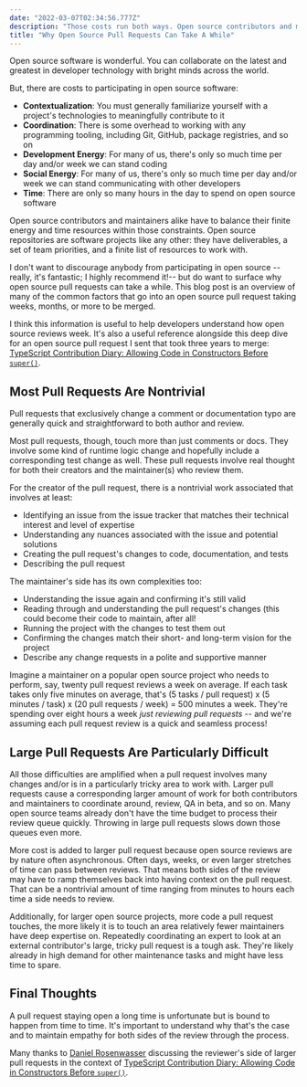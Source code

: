 ```yaml
---
date: "2022-03-07T02:34:56.777Z"
description: "Those costs run both ways. Open source contributors and maintainers alike have to balance their finite energy and time resources within many constraints."
title: "Why Open Source Pull Requests Can Take A While"
---
```


Open source software is wonderful.
You can collaborate on the latest and greatest in developer technology with bright minds across the world.

But, there are costs to participating in open source software:

-   **Contextualization**: You must generally familiarize yourself with a project's technologies to meaningfully contribute to it
-   **Coordination**: There is some overhead to working with any programming tooling, including Git, GitHub, package registries, and so on
-   **Development Energy**: For many of us, there's only so much time per day and/or week we can stand coding
-   **Social Energy**: For many of us, there's only so much time per day and/or week we can stand communicating with other developers
-   **Time**: There are only so many hours in the day to spend on open source software

Open source contributors and maintainers alike have to balance their finite energy and time resources within those constraints.
Open source repositories are software projects like any other: they have deliverables, a set of team priorities, and a finite list of resources to work with.

I don't want to discourage anybody from participating in open source --really, it's fantastic; I highly recommend it!-- but do want to surface why open source pull requests can take a while.
This blog post is an overview of many of the common factors that go into an open source pull request taking weeks, months, or more to be merged.

I think this information is useful to help developers understand how open source reviews week.
It's also a useful reference alongside this deep dive for an open source pull request I sent that took three years to merge: [TypeScript Contribution Diary: Allowing Code in Constructors Before `super()`](https://blog.joshuakgoldberg.com/code-before-super).

## Most Pull Requests Are Nontrivial

Pull requests that exclusively change a comment or documentation typo are generally quick and straightforward to both author and review.

Most pull requests, though, touch more than just comments or docs.
They involve some kind of runtime logic change and hopefully include a corresponding test change as well.
These pull requests involve real thought for both their creators and the maintainer(s) who review them.

For the creator of the pull request, there is a nontrivial work associated that involves at least:

-   Identifying an issue from the issue tracker that matches their technical interest and level of expertise
-   Understanding any nuances associated with the issue and potential solutions
-   Creating the pull request's changes to code, documentation, and tests
-   Describing the pull request

The maintainer's side has its own complexities too:

-   Understanding the issue again and confirming it's still valid
-   Reading through and understanding the pull request's changes (this could become their code to maintain, after all!
-   Running the project with the changes to test them out
-   Confirming the changes match their short- and long-term vision for the project
-   Describe any change requests in a polite and supportive manner

Imagine a maintainer on a popular open source project who needs to perform, say, twenty pull request reviews a week on average.
If each task takes only five minutes on average, that's (5 tasks / pull request) x (5 minutes / task) x (20 pull requests / week) = 500 minutes a week.
They're spending over eight hours a week _just reviewing pull requests_ -- and we're assuming each pull request review is a quick and seamless process!

## Large Pull Requests Are Particularly Difficult

All those difficulties are amplified when a pull request involves many changes and/or is in a particularly tricky area to work with.
Larger pull requests cause a corresponding larger amount of work for both contributors and maintainers to coordinate around, review, QA in beta, and so on.
Many open source teams already don't have the time budget to process their review queue quickly.
Throwing in large pull requests slows down those queues even more.

More cost is added to larger pull request because open source reviews are by nature often asynchronous.
Often days, weeks, or even larger stretches of time can pass between reviews.
That means both sides of the review may have to ramp themselves back into having context on the pull request.
That can be a nontrivial amount of time ranging from minutes to hours each time a side needs to review.

Additionally, for larger open source projects, more code a pull request touches, the more likely it is to touch an area relatively fewer maintainers have deep expertise on.
Repeatedly coordinating an expert to look at an external contributor's large, tricky pull request is a tough ask.
They're likely already in high demand for other maintenance tasks and might have less time to spare.

## Final Thoughts

A pull request staying open a long time is unfortunate but is bound to happen from time to time.
It's important to understand why that's the case and to maintain empathy for both sides of the review through the process.

Many thanks to [Daniel Rosenwasser](https://twitter.com/drosenwasser) discussing the reviewer's side of larger pull requests in the context of [TypeScript Contribution Diary: Allowing Code in Constructors Before `super()`](https://blog.joshuakgoldberg.com/code-before-super).
